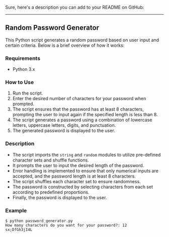 Sure, here's a description you can add to your README on GitHub:

---

## Random Password Generator

This Python script generates a random password based on user input and certain criteria. Below is a brief overview of how it works:

### Requirements
- Python 3.x

### How to Use
1. Run the script.
2. Enter the desired number of characters for your password when prompted.
3. The script ensures that the password has at least 8 characters, prompting the user to input again if the specified length is less than 8.
4. The script generates a password using a combination of lowercase letters, uppercase letters, digits, and punctuation.
5. The generated password is displayed to the user.

### Description
- The script imports the `string` and `random` modules to utilize pre-defined character sets and shuffle functions.
- It prompts the user to input the desired length of the password.
- Error handling is implemented to ensure that only numerical inputs are accepted, and the password length is at least 8 characters.
- The script shuffles each character set to ensure randomness.
- The password is constructed by selecting characters from each set according to predefined proportions.
- Finally, the password is displayed to the user.

### Example
```
$ python password_generator.py
How many characters do you want for your password?: 12
sx;DfGh3jI4L
```
